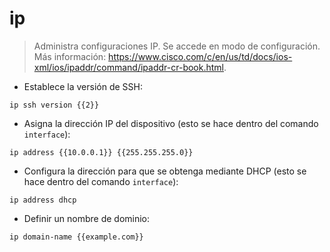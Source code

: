 # ip

> Administra configuraciones IP.
> Se accede en modo de configuración.
> Más información: <https://www.cisco.com/c/en/us/td/docs/ios-xml/ios/ipaddr/command/ipaddr-cr-book.html>.

- Establece la versión de SSH:

`ip ssh version {{2}}`

- Asigna la dirección IP del dispositivo (esto se hace dentro del comando `interface`):

`ip address {{10.0.0.1}} {{255.255.255.0}}`

- Configura la dirección para que se obtenga mediante DHCP (esto se hace dentro del comando `interface`):

`ip address dhcp`

- Definir un nombre de dominio:

`ip domain-name {{example.com}}`
